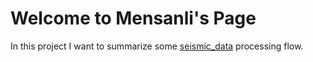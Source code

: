 # Welcome to Mensanli's Page

In this project I want to summarize some [seismic_data](https://github.com/Mensanli/seismic_data_process/tree/gh-pages/tools) processing flow. 
